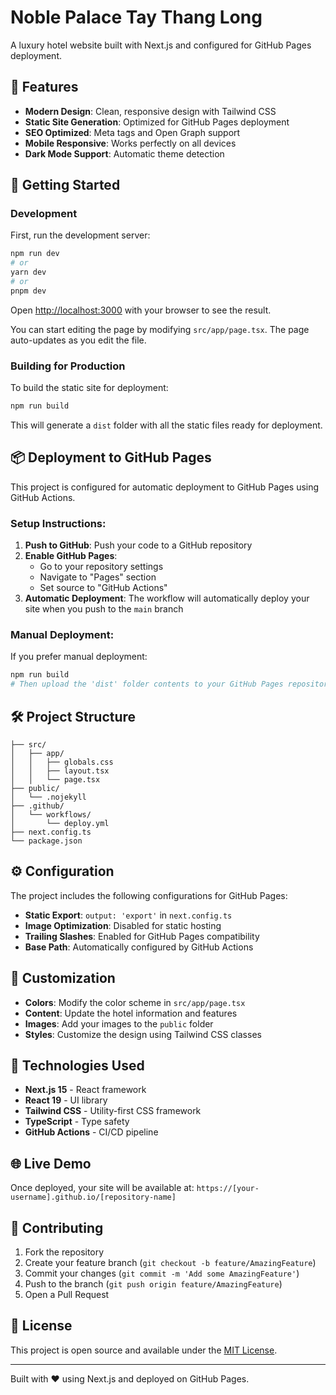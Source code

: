 # Noble Palace Tay Thang Long

A luxury hotel website built with Next.js and configured for GitHub Pages deployment.

## 🌟 Features

- **Modern Design**: Clean, responsive design with Tailwind CSS
- **Static Site Generation**: Optimized for GitHub Pages deployment
- **SEO Optimized**: Meta tags and Open Graph support
- **Mobile Responsive**: Works perfectly on all devices
- **Dark Mode Support**: Automatic theme detection

## 🚀 Getting Started

### Development

First, run the development server:

```bash
npm run dev
# or
yarn dev
# or
pnpm dev
```

Open [http://localhost:3000](http://localhost:3000) with your browser to see the result.

You can start editing the page by modifying `src/app/page.tsx`. The page auto-updates as you edit the file.

### Building for Production

To build the static site for deployment:

```bash
npm run build
```

This will generate a `dist` folder with all the static files ready for deployment.

## 📦 Deployment to GitHub Pages

This project is configured for automatic deployment to GitHub Pages using GitHub Actions.

### Setup Instructions:

1. **Push to GitHub**: Push your code to a GitHub repository
2. **Enable GitHub Pages**: 
   - Go to your repository settings
   - Navigate to "Pages" section
   - Set source to "GitHub Actions"
3. **Automatic Deployment**: The workflow will automatically deploy your site when you push to the `main` branch

### Manual Deployment:

If you prefer manual deployment:

```bash
npm run build
# Then upload the 'dist' folder contents to your GitHub Pages repository
```

## 🛠️ Project Structure

```
├── src/
│   ├── app/
│   │   ├── globals.css
│   │   ├── layout.tsx
│   │   └── page.tsx
├── public/
│   └── .nojekyll
├── .github/
│   └── workflows/
│       └── deploy.yml
├── next.config.ts
└── package.json
```

## ⚙️ Configuration

The project includes the following configurations for GitHub Pages:

- **Static Export**: `output: 'export'` in `next.config.ts`
- **Image Optimization**: Disabled for static hosting
- **Trailing Slashes**: Enabled for GitHub Pages compatibility
- **Base Path**: Automatically configured by GitHub Actions

## 🎨 Customization

- **Colors**: Modify the color scheme in `src/app/page.tsx`
- **Content**: Update the hotel information and features
- **Images**: Add your images to the `public` folder
- **Styles**: Customize the design using Tailwind CSS classes

## 📱 Technologies Used

- **Next.js 15** - React framework
- **React 19** - UI library
- **Tailwind CSS** - Utility-first CSS framework
- **TypeScript** - Type safety
- **GitHub Actions** - CI/CD pipeline

## 🌐 Live Demo

Once deployed, your site will be available at:
`https://[your-username].github.io/[repository-name]`

## 🤝 Contributing

1. Fork the repository
2. Create your feature branch (`git checkout -b feature/AmazingFeature`)
3. Commit your changes (`git commit -m 'Add some AmazingFeature'`)
4. Push to the branch (`git push origin feature/AmazingFeature`)
5. Open a Pull Request

## 📄 License

This project is open source and available under the [MIT License](LICENSE).

---

Built with ❤️ using Next.js and deployed on GitHub Pages.
